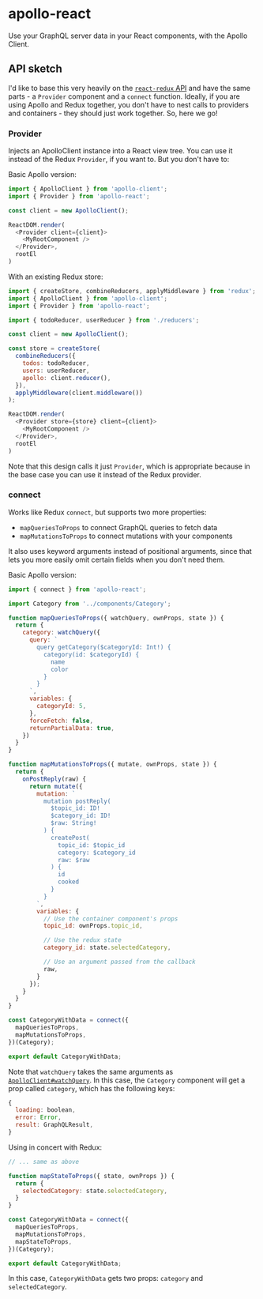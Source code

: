 # apollo-react

Use your GraphQL server data in your React components, with the Apollo Client.

## API sketch

I'd like to base this very heavily on the [`react-redux` API](https://github.com/reactjs/react-redux/blob/master/docs/api.md#api) and have the same parts - a `Provider` component and a `connect` function. Ideally, if you are using Apollo and Redux together, you don't have to nest calls to providers and containers - they should just work together. So, here we go!

### Provider

Injects an ApolloClient instance into a React view tree. You can use it instead of the Redux `Provider`, if you want to. But you don't have to:

Basic Apollo version:

```js
import { ApolloClient } from 'apollo-client';
import { Provider } from 'apollo-react';

const client = new ApolloClient();

ReactDOM.render(
  <Provider client={client}>
    <MyRootComponent />
  </Provider>,
  rootEl
)
```

With an existing Redux store:

```js
import { createStore, combineReducers, applyMiddleware } from 'redux';
import { ApolloClient } from 'apollo-client';
import { Provider } from 'apollo-react';

import { todoReducer, userReducer } from './reducers';

const client = new ApolloClient();

const store = createStore(
  combineReducers({
    todos: todoReducer,
    users: userReducer,
    apollo: client.reducer(),
  }),
  applyMiddleware(client.middleware())
);

ReactDOM.render(
  <Provider store={store} client={client}>
    <MyRootComponent />
  </Provider>,
  rootEl
)
```

Note that this design calls it just `Provider`, which is appropriate because in the base case you can use it instead of the Redux provider.

### connect

Works like Redux `connect`, but supports two more properties:

- `mapQueriesToProps` to connect GraphQL queries to fetch data
- `mapMutationsToProps` to connect mutations with your components

It also uses keyword arguments instead of positional arguments, since that lets you more easily omit certain fields when you don't need them.

Basic Apollo version:

```js
import { connect } from 'apollo-react';

import Category from '../components/Category';

function mapQueriesToProps({ watchQuery, ownProps, state }) {
  return {
    category: watchQuery({
      query: `
        query getCategory($categoryId: Int!) {
          category(id: $categoryId) {
            name
            color
          }
        }
      `,
      variables: {
        categoryId: 5,
      },
      forceFetch: false,
      returnPartialData: true,
    })
  }
}

function mapMutationsToProps({ mutate, ownProps, state }) {
  return {
    onPostReply(raw) {
      return mutate({
        mutation: `
          mutation postReply(
            $topic_id: ID!
            $category_id: ID!
            $raw: String!
          ) {
            createPost(
              topic_id: $topic_id
              category: $category_id
              raw: $raw
            ) {
              id
              cooked
            }
          }
        `,
        variables: {
          // Use the container component's props
          topic_id: ownProps.topic_id,

          // Use the redux state
          category_id: state.selectedCategory,

          // Use an argument passed from the callback
          raw,
        }
      });
    }
  }
}

const CategoryWithData = connect({
  mapQueriesToProps,
  mapMutationsToProps,
})(Category);

export default CategoryWithData;
```

Note that `watchQuery` takes the same arguments as [`ApolloClient#watchQuery`](http://docs.apollostack.com/apollo-client/index.html#watchQuery). In this case, the `Category` component will get a prop called `category`, which has the following keys:

```js
{
  loading: boolean,
  error: Error,
  result: GraphQLResult,
}
```

Using in concert with Redux:

```js
// ... same as above

function mapStateToProps({ state, ownProps }) {
  return {
    selectedCategory: state.selectedCategory,
  }
}

const CategoryWithData = connect({
  mapQueriesToProps,
  mapMutationsToProps,
  mapStateToProps,
})(Category);

export default CategoryWithData;
```

In this case, `CategoryWithData` gets two props: `category` and `selectedCategory`.
